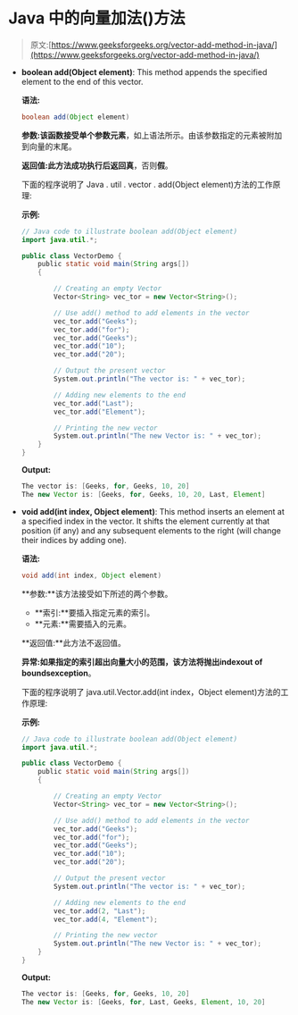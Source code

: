 # Java 中的向量加法()方法

> 原文:[https://www.geeksforgeeks.org/vector-add-method-in-java/](https://www.geeksforgeeks.org/vector-add-method-in-java/)

*   **boolean add(Object element)**: This method appends the specified element to the end of this vector.

    **语法:**

    ```java
    boolean add(Object element)
    ```

    **参数:**该函数接受单个参数**元素**，如上语法所示。由该参数指定的元素被附加到向量的末尾。

    **返回值:**此方法成功执行后返回**真**，否则**假**。

    下面的程序说明了 Java . util . vector . add(Object element)方法的工作原理:

    **示例:**

    ```java
    // Java code to illustrate boolean add(Object element)
    import java.util.*;

    public class VectorDemo {
        public static void main(String args[])
        {

            // Creating an empty Vector
            Vector<String> vec_tor = new Vector<String>();

            // Use add() method to add elements in the vector
            vec_tor.add("Geeks");
            vec_tor.add("for");
            vec_tor.add("Geeks");
            vec_tor.add("10");
            vec_tor.add("20");

            // Output the present vector
            System.out.println("The vector is: " + vec_tor);

            // Adding new elements to the end
            vec_tor.add("Last");
            vec_tor.add("Element");

            // Printing the new vector
            System.out.println("The new Vector is: " + vec_tor);
        }
    }
    ```

    **Output:**

    ```java
    The vector is: [Geeks, for, Geeks, 10, 20]
    The new Vector is: [Geeks, for, Geeks, 10, 20, Last, Element]

    ```

*   **void add(int index, Object element)**: This method inserts an element at a specified index in the vector. It shifts the element currently at that position (if any) and any subsequent elements to the right (will change their indices by adding one).

    **语法:**

    ```java
    void add(int index, Object element)
    ```

    **参数:**该方法接受如下所述的两个参数。

    *   **索引:**要插入指定元素的索引。
    *   **元素:**需要插入的元素。

    **返回值:**此方法不返回值。

    **异常:**如果指定的索引超出向量大小的范围，该方法将抛出**indexout of boundsexception**。

    下面的程序说明了 java.util.Vector.add(int index，Object element)方法的工作原理:

    **示例:**

    ```java
    // Java code to illustrate boolean add(Object element)
    import java.util.*;

    public class VectorDemo {
        public static void main(String args[])
        {

            // Creating an empty Vector
            Vector<String> vec_tor = new Vector<String>();

            // Use add() method to add elements in the vector
            vec_tor.add("Geeks");
            vec_tor.add("for");
            vec_tor.add("Geeks");
            vec_tor.add("10");
            vec_tor.add("20");

            // Output the present vector
            System.out.println("The vector is: " + vec_tor);

            // Adding new elements to the end
            vec_tor.add(2, "Last");
            vec_tor.add(4, "Element");

            // Printing the new vector
            System.out.println("The new Vector is: " + vec_tor);
        }
    }
    ```

    **Output:**

    ```java
    The vector is: [Geeks, for, Geeks, 10, 20]
    The new Vector is: [Geeks, for, Last, Geeks, Element, 10, 20]

    ```
